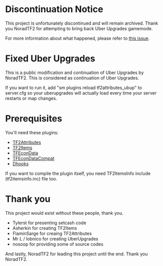 # Discontinuation Notice
This project is unfortunately discontinued and will remain archived. Thank you NoradTF2 for attempting to bring back Uber Upgrades gamemode.

For more information about what happened, please refer to [this issue](https://github.com/RoonMoonlight/Fixed-Uber-Upgrades/issues/1).

# Fixed Uber Upgrades
This is a public modification and continuation of Uber Upgrades by NoradTF2. This is considered as continuation of Uber Upgrades.

If you want to run it, add "sm plugins reload tf2attributes_ubup" to server.cfg so your uberupgrades will actually load every time your server restarts or map changes.

# Prerequisites
You'll need these plugins:
* [TF2Attributes](https://github.com/FlaminSarge/tf2attributes/releases)
* [TF2Items](https://builds.limetech.io/?project=tf2items)
* [TFEconData](https://github.com/nosoop/SM-TFEconData)
* [TFEconDataCompat](https://github.com/nosoop/SM-TFEconDataCompat)
* [Dhooks](https://forums.alliedmods.net/showpost.php?p=2588686&postcount=589)

If you want to compile the plugin itself, you need TF2ItemsInfo include (tf2itemsinfo.inc) file too.

# Thank you
This project would exist without these people, thank you.

* Tylerst for presenting setcash code
* Asherkin for creating TF2Items
* FlaminSarge for creaing TF2Attributes
* Mr L / lobnico for creating UberUpgrades
* nosoop for providing some of source codes

And lastly, NoradTF2 for leading this project until the end. Thank you NoradTF2.
